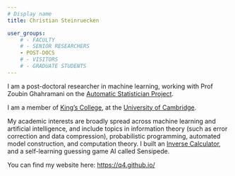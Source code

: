 ```yaml
---
# Display name
title: Christian Steinruecken

user_groups:
    # - FACULTY
    # - SENIOR RESEARCHERS
    - POST-DOCS
    # - VISITORS
    # - GRADUATE STUDENTS
---
```



I am a post-doctoral researcher in machine learning, working with Prof Zoubin Ghahramani on the [Automatic Statistician Project](https://www.automaticstatistician.com/).

I am a member of [King’s College](http://www.kings.cam.ac.uk/), at the [University of Cambridge](http://www.cam.ac.uk/).

My academic interests are broadly spread across machine learning and artificial intelligence, and include topics in information theory (such as error correction and data compression), probabilistic programming, automated model construction, and computation theory. I built an [Inverse Calculator](https://www.youtube.com/watch?v=HsJmtpzJljQ), and a self-learning guessing game AI called Sensipede.

You can find my website here: https://q4.github.io/